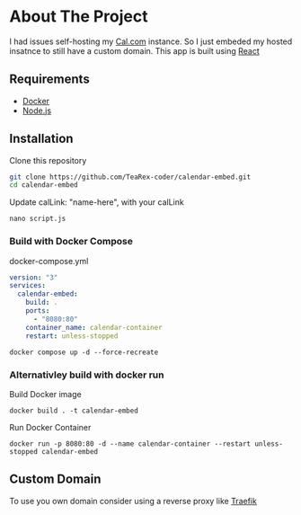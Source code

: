 # About The Project

I had issues self-hosting my [Cal.com](https://github.com/calcom/cal.com) instance. So I just embeded my hosted insatnce to still have a custom domain. This app is built using [React](https://react.dev)

## Requirements

- [Docker](https://docs.docker.com/get-docker/)
- [Node.js](https://nodejs.org/en/download)

## Installation

Clone this repository

```bash
git clone https://github.com/TeaRex-coder/calendar-embed.git
cd calendar-embed
```

Update calLink: "name-here", with your calLink

`nano script.js`

### Build with Docker Compose

docker-compose.yml

```yaml
version: "3"
services:
  calendar-embed:
    build: .
    ports:
      - "8080:80"
    container_name: calendar-container
    restart: unless-stopped
```

`docker compose up -d --force-recreate`

### Alternativley build with docker run

Build Docker image

`docker build . -t calendar-embed`

Run Docker Container

`docker run -p 8080:80 -d --name calendar-container --restart unless-stopped calendar-embed`

## Custom Domain

To use you own domain consider using a reverse proxy like [Traefik](https://github.com/traefik/traefik)
